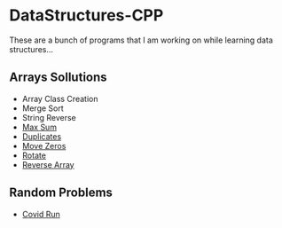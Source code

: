 # DataStructures-CPP
These are a bunch of programs that I am working on while learning data structures...

## Arrays Sollutions
- Array Class Creation
- Merge Sort
- String Reverse
- [Max Sum](https://leetcode.com/problems/maximum-subarray/description/)
- [Duplicates](https://leetcode.com/problems/contains-duplicate/description/)
- [Move Zeros](https://leetcode.com/problems/move-zeroes/description/)
- [Rotate](https://leetcode.com/problems/rotate-array/description/)
- [Reverse Array](https://www.hackerrank.com/challenges/arrays-ds/problem)

## Random Problems
- [Covid Run](https://www.codechef.com/OCT20B/problems/CVDRUN)

